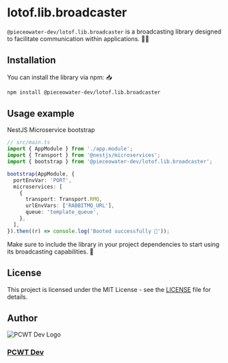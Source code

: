 # lotof.lib.broadcaster
`@pieceowater-dev/lotof.lib.broadcaster` is a broadcasting library designed to facilitate communication within applications. 📢📡

## Installation

You can install the library via npm: 📥

```sh
npm install @pieceowater-dev/lotof.lib.broadcaster
```

## Usage example

NestJS Microservice bootstrap

```typescript
// src/main.ts
import { AppModule } from './app.module';
import { Transport } from '@nestjs/microservices';
import { bootstrap } from '@pieceowater-dev/lotof.lib.broadcaster';

bootstrap(AppModule, {
  portEnvVar: 'PORT',
  microservices: [
    {
      transport: Transport.RMQ,
      urlEnvVars: ['RABBITMQ_URL'],
      queue: 'template_queue',
    },
  ],
}).then((r) => console.log('Booted successfully 🚀'));
```

Make sure to include the library in your project dependencies to start using its broadcasting capabilities. 🚀

## License
This project is licensed under the MIT License - see the [LICENSE](LICENSE) file for details.

## Author
![PCWT Dev Logo](https://avatars.githubusercontent.com/u/168465239?s=40)
### [PCWT Dev](https://github.com/pieceowater-dev)

